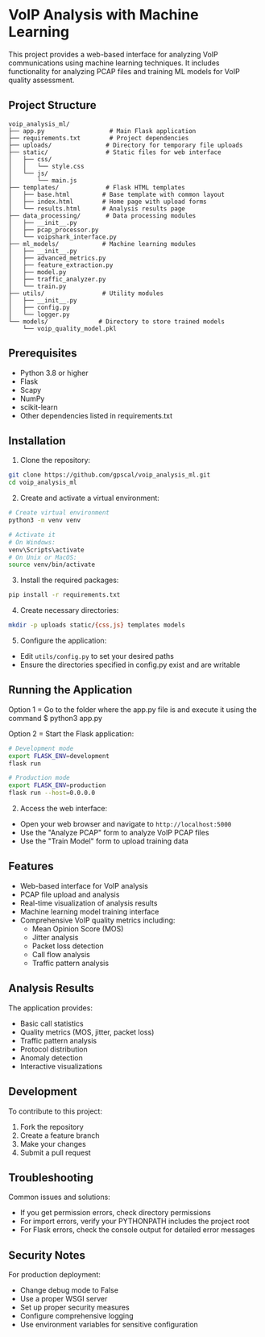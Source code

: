 # VoIP Analysis with Machine Learning

This project provides a web-based interface for analyzing VoIP communications using machine learning techniques. It includes functionality for analyzing PCAP files and training ML models for VoIP quality assessment.

## Project Structure

```
voip_analysis_ml/
├── app.py                  # Main Flask application
├── requirements.txt        # Project dependencies
├── uploads/               # Directory for temporary file uploads
├── static/                # Static files for web interface
│   ├── css/
│   │   └── style.css
│   └── js/
│       └── main.js
├── templates/             # Flask HTML templates
│   ├── base.html         # Base template with common layout
│   ├── index.html        # Home page with upload forms
│   └── results.html      # Analysis results page
├── data_processing/       # Data processing modules
│   ├── __init__.py
│   ├── pcap_processor.py
│   └── voipshark_interface.py
├── ml_models/            # Machine learning modules
│   ├── __init__.py
│   ├── advanced_metrics.py
│   ├── feature_extraction.py
│   ├── model.py
│   ├── traffic_analyzer.py
│   └── train.py
├── utils/                # Utility modules
│   ├── __init__.py
│   ├── config.py
│   └── logger.py
└── models/              # Directory to store trained models
    └── voip_quality_model.pkl
```

## Prerequisites

- Python 3.8 or higher
- Flask
- Scapy
- NumPy
- scikit-learn
- Other dependencies listed in requirements.txt

## Installation

1. Clone the repository:
```bash
git clone https://github.com/gpscal/voip_analysis_ml.git
cd voip_analysis_ml
```

2. Create and activate a virtual environment:
```bash
# Create virtual environment
python3 -m venv venv

# Activate it
# On Windows:
venv\Scripts\activate
# On Unix or MacOS:
source venv/bin/activate
```

3. Install the required packages:
```bash
pip install -r requirements.txt
```

4. Create necessary directories:
```bash
mkdir -p uploads static/{css,js} templates models
```

5. Configure the application:
- Edit `utils/config.py` to set your desired paths
- Ensure the directories specified in config.py exist and are writable

## Running the Application

Option 1 = Go to the folder where the app.py file is and execute it using the command $ python3 app.py

Option 2 = Start the Flask application:
```bash
# Development mode
export FLASK_ENV=development
flask run

# Production mode
export FLASK_ENV=production
flask run --host=0.0.0.0
```



2. Access the web interface:
- Open your web browser and navigate to `http://localhost:5000`
- Use the "Analyze PCAP" form to analyze VoIP PCAP files
- Use the "Train Model" form to upload training data

## Features

- Web-based interface for VoIP analysis
- PCAP file upload and analysis
- Real-time visualization of analysis results
- Machine learning model training interface
- Comprehensive VoIP quality metrics including:
  - Mean Opinion Score (MOS)
  - Jitter analysis
  - Packet loss detection
  - Call flow analysis
  - Traffic pattern analysis

## Analysis Results

The application provides:
- Basic call statistics
- Quality metrics (MOS, jitter, packet loss)
- Traffic pattern analysis
- Protocol distribution
- Anomaly detection
- Interactive visualizations

## Development

To contribute to this project:
1. Fork the repository
2. Create a feature branch
3. Make your changes
4. Submit a pull request

## Troubleshooting

Common issues and solutions:
- If you get permission errors, check directory permissions
- For import errors, verify your PYTHONPATH includes the project root
- For Flask errors, check the console output for detailed error messages

## Security Notes

For production deployment:
- Change debug mode to False
- Use a proper WSGI server
- Set up proper security measures
- Configure comprehensive logging
- Use environment variables for sensitive configuration

